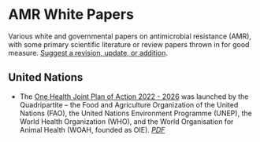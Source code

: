 # AMR White Papers

Various white and governmental papers on antimicrobial resistance (AMR), with some primary scientific literature or review papers thrown in for good measure. [Suggest a revision, update, or addition](https://github.com/agmcarthur/amr-white-paper/issues/new/choose).

## United Nations
*  The [One Health Joint Plan of Action 2022 - 2026](https://www.unep.org/resources/publication/one-health-joint-plan-action-2022-2026) was launched by the Quadripartite – the Food and Agriculture Organization of the United Nations (FAO), the United Nations Environment Programme (UNEP), the World Health Organization (WHO), and the World Organisation for Animal Health (WOAH, founded as OIE). *[PDF](/pdf/One_Health_Joint_Plan_of_Action_2022.pdf)*


